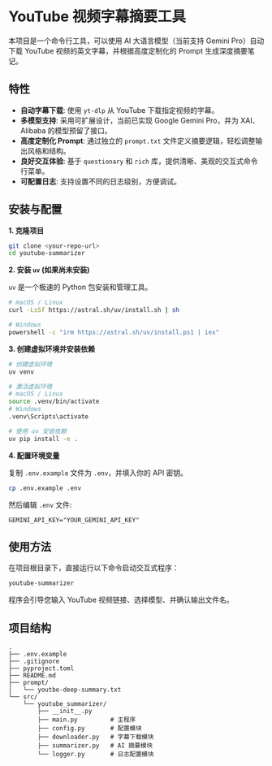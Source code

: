# YouTube 视频字幕摘要工具

本项目是一个命令行工具，可以使用 AI 大语言模型（当前支持 Gemini Pro）自动下载 YouTube 视频的英文字幕，并根据高度定制化的 Prompt 生成深度摘要笔记。

## 特性

- **自动字幕下载**: 使用 `yt-dlp` 从 YouTube 下载指定视频的字幕。
- **多模型支持**: 采用可扩展设计，当前已实现 Google Gemini Pro，并为 XAI、Alibaba 的模型预留了接口。
- **高度定制化 Prompt**: 通过独立的 `prompt.txt` 文件定义摘要逻辑，轻松调整输出风格和结构。
- **良好交互体验**: 基于 `questionary` 和 `rich` 库，提供清晰、美观的交互式命令行菜单。
- **可配置日志**: 支持设置不同的日志级别，方便调试。

## 安装与配置

**1. 克隆项目**

```bash
git clone <your-repo-url>
cd youtube-summarizer
```

**2. 安装 `uv` (如果尚未安装)**

`uv` 是一个极速的 Python 包安装和管理工具。

```bash
# macOS / Linux
curl -LsSf https://astral.sh/uv/install.sh | sh

# Windows
powershell -c "irm https://astral.sh/uv/install.ps1 | iex"
```

**3. 创建虚拟环境并安装依赖**

```bash
# 创建虚拟环境
uv venv

# 激活虚拟环境
# macOS / Linux
source .venv/bin/activate
# Windows
.venv\Scripts\activate

# 使用 uv 安装依赖
uv pip install -e .
```

**4. 配置环境变量**

复制 `.env.example` 文件为 `.env`，并填入你的 API 密钥。

```bash
cp .env.example .env
```

然后编辑 `.env` 文件:
```
GEMINI_API_KEY="YOUR_GEMINI_API_KEY"
```

## 使用方法

在项目根目录下，直接运行以下命令启动交互式程序：

```bash
youtube-summarizer
```

程序会引导您输入 YouTube 视频链接、选择模型、并确认输出文件名。

## 项目结构

```
.
├── .env.example
├── .gitignore
├── pyproject.toml
├── README.md
├── prompt/
│   └── youtbe-deep-summary.txt
└── src/
    └── youtube_summarizer/
        ├── __init__.py
        ├── main.py         # 主程序
        ├── config.py       # 配置模块
        ├── downloader.py   # 字幕下载模块
        ├── summarizer.py   # AI 摘要模块
        └── logger.py       # 日志配置模块
```
